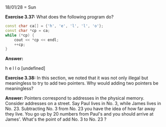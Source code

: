 18/01/28 = Sun

**Exercise 3.37:** What does the following program do?

```c++
const char ca[] = {'h', 'e', 'l', 'l', 'o'};
const char *cp = ca;
while (*cp) {
	cout << *cp << endl;
	++cp;
}
```

**Answer:** 

h
e
l
l
o
[undefined]

**Exercise 3.38:** In this section, we noted that it was not only illegal but meaningless to try to add two pointers. Why would adding two pointers be meaningless?

**Answer:** Pointers correspond to addresses in the physical memory. Consider addresses on a street. Say Paul lives in No. 3, while James lives in No. 23. Subtracting No. 3 from No. 23 you have the idea of how far away they live. You go up by 20 numbers from Paul's and you should arrive at James'. What's the point of add No. 3 to No. 23 ?